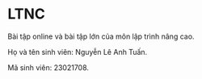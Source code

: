 # LTNC
Bài tập online và bài tập lớn của môn lập trình nâng cao.

Họ và tên sinh viên: Nguyễn Lê Anh Tuấn.

Mã sinh viên: 23021708.
